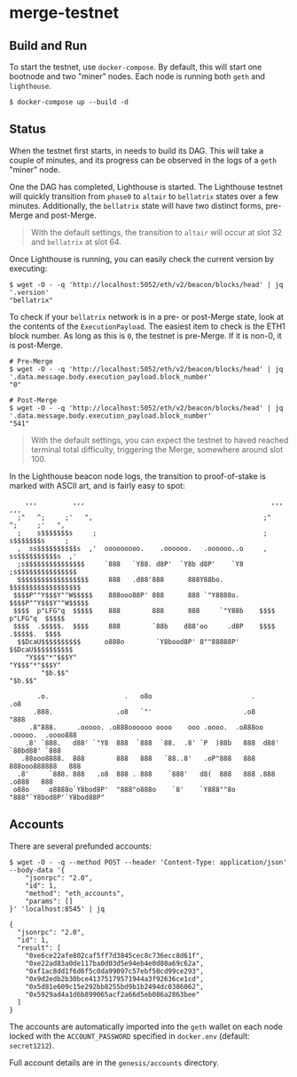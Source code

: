 # merge-testnet

## Build and Run

To start the testnet, use `docker-compose`.  By default, this will start one bootnode and two "miner" nodes.  Each node is running both `geth` and `lighthouse`.

```
$ docker-compose up --build -d
```

## Status

When the testnet first starts, in needs to build its DAG.  This will take a couple of minutes, and its progress can be observed in the logs of a `geth` "miner" node.

One the DAG has completed, Lighthouse is started.  The Lighthouse testnet will quickly transition from `phase0` to `altair` to `bellatrix` states over a few minutes.  Additionally, the `bellatrix` state will have two distinct forms, pre-Merge and post-Merge.

> With the default settings, the transition to `altair` will occur at slot 32 and `bellatrix` at slot 64.

Once Lighthouse is running, you can easily check the current version by executing:

```
$ wget -O - -q 'http://localhost:5052/eth/v2/beacon/blocks/head' | jq '.version'
"bellatrix"
```

To check if your `bellatrix` network is in a pre- or post-Merge state, look at the contents of the `ExecutionPayload`.  The easiest item to check is the ETH1 block number. As long as this is `0`, the testnet is pre-Merge.  If it is non-0, it is post-Merge.

```
# Pre-Merge
$ wget -O - -q 'http://localhost:5052/eth/v2/beacon/blocks/head' | jq '.data.message.body.execution_payload.block_number'
"0"

# Post-Merge
$ wget -O - -q 'http://localhost:5052/eth/v2/beacon/blocks/head' | jq '.data.message.body.execution_payload.block_number'
"541"
```

> With the default settings, you can expect the testnet to haved reached terminal total difficulty, triggering the Merge, somewhere around slot 100.

In the Lighthouse beacon node logs, the transition to proof-of-stake is marked with ASCII art, and is fairly easy to spot:

```
    ,,,         ,,,                                               ,,,         ,,,
  ;"   ^;     ;'   ",                                           ;"   ^;     ;'   ",
  ;    s$$$$$$$s     ;                                          ;    s$$$$$$$s     ;
  ,  ss$$$$$$$$$$s  ,'  ooooooooo.    .oooooo.   .oooooo..o     ,  ss$$$$$$$$$$s  ,'
  ;s$$$$$$$$$$$$$$$     `888   `Y88. d8P'  `Y8b d8P'    `Y8     ;s$$$$$$$$$$$$$$$
  $$$$$$$$$$$$$$$$$$     888   .d88'888      888Y88bo.          $$$$$$$$$$$$$$$$$$
 $$$$P""Y$$$Y""W$$$$$    888ooo88P' 888      888 `"Y8888o.     $$$$P""Y$$$Y""W$$$$$
 $$$$  p"LFG"q  $$$$$    888        888      888     `"Y88b    $$$$  p"LFG"q  $$$$$
 $$$$  .$$$$$.  $$$$     888        `88b    d88'oo     .d8P    $$$$  .$$$$$.  $$$$
  $$DcaU$$$$$$$$$$      o888o        `Y8bood8P' 8""88888P'      $$DcaU$$$$$$$$$$
    "Y$$$"*"$$$Y"                                                 "Y$$$"*"$$$Y"
        "$b.$$"                                                       "$b.$$"

       .o.                   .   o8o                         .                 .o8
      .888.                .o8   `"'                       .o8                "888
     .8"888.     .ooooo. .o888oooooo oooo    ooo .oooo.  .o888oo .ooooo.  .oooo888
    .8' `888.   d88' `"Y8  888  `888  `88.  .8' `P  )88b   888  d88' `88bd88' `888
   .88ooo8888.  888        888   888   `88..8'   .oP"888   888  888ooo888888   888
  .8'     `888. 888   .o8  888 . 888    `888'   d8(  888   888 .888    .o888   888
 o88o     o8888o`Y8bod8P'  "888"o888o    `8'    `Y888""8o  "888"`Y8bod8P'`Y8bod88P"
````

## Accounts
There are several prefunded accounts:

```
$ wget -O - -q --method POST --header 'Content-Type: application/json' --body-data '{
    "jsonrpc": "2.0",
    "id": 1,
    "method": "eth_accounts",
    "params": []
}' 'localhost:8545' | jq

{
  "jsonrpc": "2.0",
  "id": 1,
  "result": [
    "0xe6ce22afe802caf5ff7d3845cec8c736ecc8d61f",
    "0xe22ad83a0de117ba0d03d5e94eb4e0d80a69c62a",
    "0xf1ac8dd1f6d6f5c0da99097c57ebf50cd99ce293",
    "0x9d2edb2b30bce41375179571944a3f92636ce1cd",
    "0x5d81e609c15e292bb8255bd9b1b2494dc0386062",
    "0x5929ad4a1d6b899065acf2a66d5eb086a2863bee"
  ]
}
```

The accounts are automatically imported into the `geth` wallet on each node locked with the `ACCOUNT_PASSWORD` specified in `docker.env` (default: `secret1212`).

Full account details are in the `genesis/accounts` directory.

